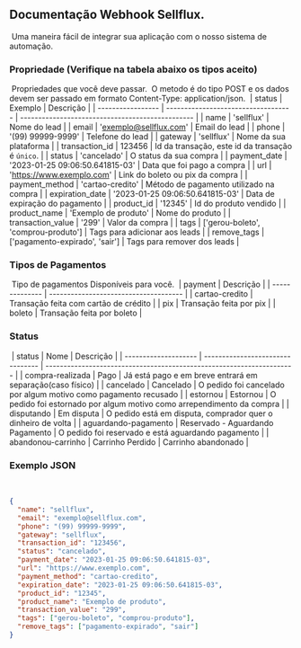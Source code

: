 ## Documentação Webhook Sellflux.
​
Uma maneira fácil de integrar sua aplicação com o nosso sistema de automação.
​
### Propriedade (Verifique na tabela abaixo os tipos aceito)
​
Propriedades que você deve passar.
​
O metodo é do tipo POST e os dados devem ser passado em formato Content-Type: application/json.
​
| status            | Exemplo                             | Descrição                                        |
| ----------------- | ----------------------------------- | ------------------------------------------------ |
| name              | 'sellflux'                          | Nome do lead                                     |
| email             | 'exemplo@sellflux.com'              | Email do lead                                    |
| phone             | '(99) 99999-9999'                   | Telefone do lead                                 |
| gateway           | 'sellflux'                          | Nome da sua plataforma                           |
| transaction_id    | 123456                              | Id da transação, este id da transação é `único`. |
| status            | 'cancelado'                         | O status da sua compra                           |
| payment_date      | '2023-01-25 09:06:50.641815-03'     | Data que foi pago a compra                       |
| url               | 'https://www.exemplo.com'           | Link do boleto ou pix da compra                  |
| payment_method    | 'cartao-credito'                    | Método de pagamento utilizado na compra          |
| expiration_date   | '2023-01-25 09:06:50.641815-03'     | Data de expiração do pagamento                   |
| product_id        | '12345'                             | Id do produto vendido                            |
| product_name      | 'Exemplo de produto'                | Nome do produto                                  |
| transaction_value | '299'                               | Valor da compra                                  |
| tags              | ['gerou-boleto', 'comprou-produto'] | Tags para adicionar aos leads                    |
| remove_tags       | ['pagamento-expirado', 'sair']      | Tags para remover dos leads                      |
​
### Tipos de Pagamentos
​
Tipo de pagamentos Disponíveis para você.
​
| payment        | Descrição                             |
| -------------- | ------------------------------------- |
| cartao-credito | Transação feita com cartão de crédito |
| pix            | Transação feita por pix               |
| boleto         | Transação feita por boleto            |
​
### Status
​
| status               | Nome                             | Descrição                                                             |
| -------------------- | -------------------------------- | --------------------------------------------------------------------- |
| compra-realizada     | Pago                             | Já está pago e em breve entrará em separação(caso físico)             |
| cancelado            | Cancelado                        | O pedido foi cancelado por algum motivo como pagamento recusado       |
| estornou             | Estornou                         | O pedido foi estornado por algum motivo como arrependimento da compra |
| disputando           | Em disputa                       | O pedido está em disputa, comprador quer o dinheiro de volta          |
| aguardando-pagamento | Reservado - Aguardando Pagamento | O pedido foi reservado e está aguardando pagamento                    |
| abandonou-carrinho   | Carrinho Perdido                 | Carrinho abandonado                                                   |
​
### Exemplo JSON
​
```json
{
  "name": "sellflux",
  "email": "exemplo@sellflux.com",
  "phone": "(99) 99999-9999",
  "gateway": "sellflux",
  "transaction_id": "123456",
  "status": "cancelado",
  "payment_date": "2023-01-25 09:06:50.641815-03",
  "url": "https://www.exemplo.com",
  "payment_method": "cartao-credito",
  "expiration_date": "2023-01-25 09:06:50.641815-03",
  "product_id": "12345",
  "product_name": "Exemplo de produto",
  "transaction_value": "299",
  "tags": ["gerou-boleto", "comprou-produto"],
  "remove_tags": ["pagamento-expirado", "sair"]
}
```
